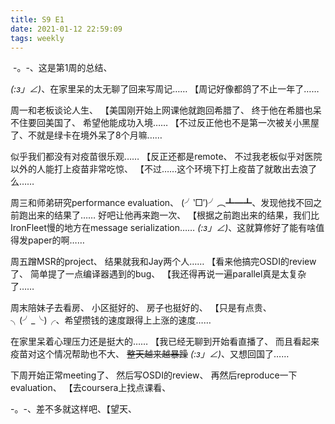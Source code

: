 ```yaml
---
title: S9 E1
date: 2021-01-12 22:59:09
tags: weekly
---
```

 -。-、这是第1周的总结、

<!--more-->

_(:з」∠)_、在家里呆的太无聊了回来写周记……
【周记好像都鸽了不止一年了……

周一和老板谈论人生、
【美国刚开始上网课他就跑回希腊了、
终于他在希腊也呆不住要回美国了、
希望他能成功入境……
【不过反正他也不是第一次被关小黑屋了、不就是绿卡在境外呆了8个月嘛……

似乎我们都没有对疫苗很乐观……
【反正还都是remote、
不过我老板似乎对医院以外的人能打上疫苗非常吃惊、
【不过……这个环境下打上疫苗了就敢出去浪了么……

周三和师弟研究performance evaluation、
(╯‵□′)╯︵┻━┻、发现他找不回之前跑出来的结果了……
好吧让他再来跑一次、
【根据之前跑出来的结果，我们比IronFleet慢的地方在message serialization……
_(:з」∠)_、这就算修好了能有啥值得发paper的啊……

周五蹭MSR的project、
结果就我和Jay两个人……
【看来他搞完OSDI的review了、
简单提了一点编译器遇到的bug、
【我还得再说一遍parallel真是太复杂了……

周末陪妹子去看房、
小区挺好的、
房子也挺好的、
【只是有点贵、
╮(╯_╰)╭、希望攒钱的速度跟得上上涨的速度……

在家里呆着心理压力还是挺大的……
【我已经无聊到开始看直播了、
而且看起来疫苗对这个情况帮助也不大、
~~整天越来越暴躁~~
_(:з」∠)_、又想回国了……

下周开始正常meeting了、
然后写OSDI的review、
再然后reproduce一下evaluation、
【去coursera上找点课看、

-。-、差不多就这样吧、【望天、